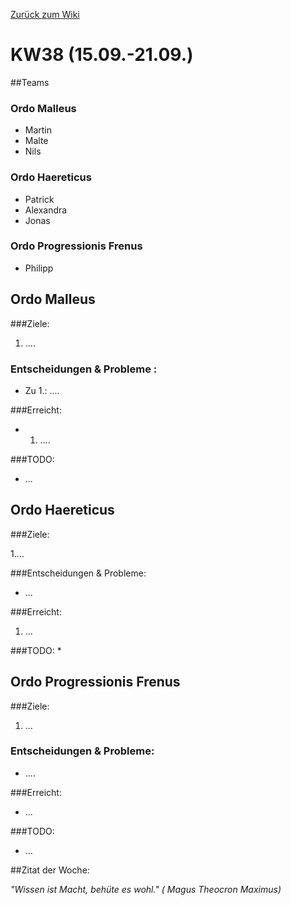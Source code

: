 [Zurück zum Wiki](https://github.com/Institute-Web-Science-and-Technologies/GeoVisualization/wiki/Entwicklungstagebuch)
# KW38 (15.09.-21.09.)
##Teams
### Ordo Malleus
* Martin 
* Malte 
* Nils

### Ordo Haereticus
* Patrick
* Alexandra
* Jonas

### Ordo Progressionis Frenus
* Philipp

## Ordo Malleus
###Ziele:
 1. ....
 
### Entscheidungen & Probleme :
* Zu 1.: ....

###Erreicht:
* 1. ....

###TODO:
* ...


## Ordo Haereticus
###Ziele:

 1....


###Entscheidungen & Probleme:
* ...
 
###Erreicht:
 1. ...
 
###TODO:
* 

## Ordo Progressionis Frenus
###Ziele:
 1. ...
   

### Entscheidungen & Probleme:
* ....

###Erreicht:
* ...

###TODO:
* ...


##Zitat der Woche:

_"Wissen ist Macht, behüte es wohl." ( Magus Theocron Maximus)_
